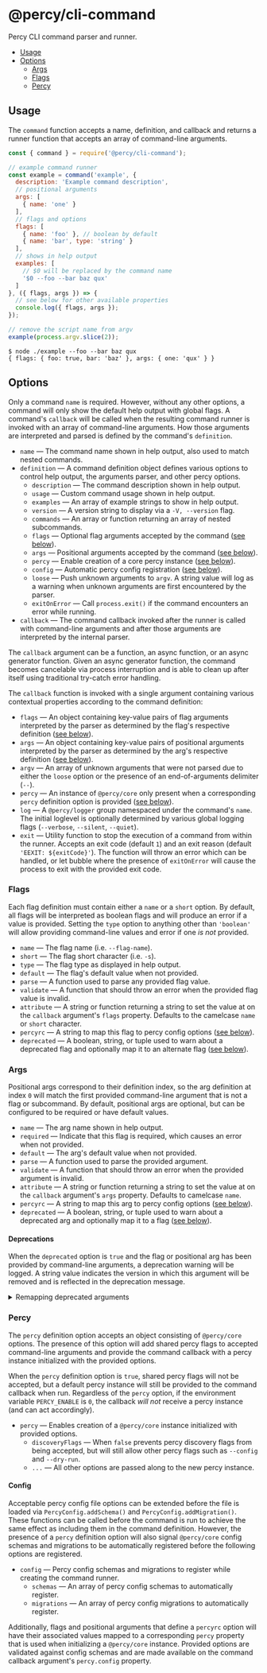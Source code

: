 # @percy/cli-command

Percy CLI command parser and runner.

- [Usage](#usage)
- [Options](#options)
  - [Args](#args)
  - [Flags](#flags)
  - [Percy](#percy)

## Usage

The `command` function accepts a name, definition, and callback and returns a runner function that
accepts an array of command-line arguments.

``` js
const { command } = require('@percy/cli-command');

// example command runner
const example = command('example', {
  description: 'Example command description',
  // positional arguments
  args: [
    { name: 'one' }
  ],
  // flags and options
  flags: [
    { name: 'foo' }, // boolean by default
    { name: 'bar', type: 'string' }
  ],
  // shows in help output
  examples: [
    // $0 will be replaced by the command name
    '$0 --foo --bar baz qux'
  ]
}, ({ flags, args }) => {
  // see below for other available properties
  console.log({ flags, args });
});

// remove the script name from argv
example(process.argv.slice(2));
```

``` shell
$ node ./example --foo --bar baz qux
{ flags: { foo: true, bar: 'baz' }, args: { one: 'qux' } }
```

## Options

Only a command `name` is required. However, without any other options, a command will only show the
default help output with global flags. A command's `callback` will be called when the resulting
command runner is invoked with an array of command-line arguments. How those arguments are
interpreted and parsed is defined by the command's `definition`.

- `name` — The command name shown in help output, also used to match nested commands.
- `definition` — A command definition object defines various options to control help output, the
  arguments parser, and other percy options.
  - `description` — The command description shown in help output.
  - `usage` — Custom command usage shown in help output.
  - `examples` — An array of example strings to show in help output.
  - `version` — A version string to display via a `-V, --version` flag.
  - `commands` — An array or function returning an array of nested subcommands.
  - `flags` — Optional flag arguments accepted by the command ([see below](#flags)).
  - `args` — Positional arguments accepted by the command ([see below](#args)).
  - `percy` — Enable creation of a core percy instance ([see below](#percy)).
  - `config` — Automatic percy config registration ([see below](#percy)).
  - `loose` — Push unknown arguments to `argv`. A string value will log as a warning when unknown
    arguments are first encountered by the parser.
  - `exitOnError` — Call `process.exit()` if the command encounters an error while running.
- `callback` — The command callback invoked after the runner is called with command-line arguments
  and after those arguments are interpreted by the internal parser.

The `callback` argument can be a function, an async function, or an async generator function. Given
an async generator function, the command becomes cancelable via process interruption and is able to
clean up after itself using traditional try-catch error handling.

The `callback` function is invoked with a single argument containing various contextual properties
according to the command definition:

- `flags` — An object containing key-value pairs of flag arguments interpreted by the parser as
  determined by the flag's respective definition ([see below](#flags)).
- `args` — An object containing key-value pairs of positional arguments interpreted by the parser as
  determined by the arg's respective definition ([see below](#args)).
- `argv` — An array of unknown arguments that were not parsed due to either the `loose` option or
  the presence of an end-of-arguments delimiter (`--`).
- `percy` — An instance of `@percy/core` only present when a corresponding `percy` definition option
  is provided ([see below](#percy)).
- `log` — A `@percy/logger` group namespaced under the command's `name`. The initial loglevel is
  optionally determined by various global logging flags (`--verbose`, `--silent`, `--quiet`).
- `exit` — Utility function to stop the execution of a command from within the runner. Accepts
  an exit code (default `1`) and an exit reason (default `'EEXIT: ${exitCode}'`). The function will
  throw an error which can be handled, or let bubble where the presence of `exitOnError` will cause
  the process to exit with the provided exit code.

### Flags

Each flag definition must contain either a `name` or a `short` option. By default, all flags will be
interpreted as boolean flags and will produce an error if a value is provided. Setting the `type`
option to anything other than `'boolean'` will allow providing command-line values and error if one
_is not_ provided.

- `name` — The flag name (i.e. `--flag-name`).
- `short` — The flag short character (i.e. `-s`).
- `type` — The flag type as displayed in help output.
- `default` — The flag's default value when not provided.
- `parse` — A function used to parse any provided flag value.
- `validate` — A function that should throw an error when the provided flag value is invalid.
- `attribute` — A string or function returning a string to set the value at on the `callback`
  argument's `flags` property. Defaults to the camelcase `name` or `short` character.
- `percyrc` — A string to map this flag to percy config options ([see below](#percy)).
- `deprecated` — A boolean, string, or tuple used to warn about a deprecated flag and optionally map
  it to an alternate flag ([see below](#deprecations)).

### Args

Positional args correspond to their definition index, so the arg definition at index `0` will match
the first provided command-line argument that is not a flag or subcommand. By default, positional
args are optional, but can be configured to be required or have default values.

- `name` — The arg name shown in help output.
- `required` — Indicate that this flag is required, which causes an error when not provided.
- `default` — The arg's default value when not provided.
- `parse` — A function used to parse the provided argument.
- `validate` — A function that should throw an error when the provided argument is invalid.
- `attribute` — A string or function returning a string to set the value at on the `callback`
  argument's `args` property. Defaults to camelcase `name`.
- `percyrc` — A string to map this arg to percy config options ([see below](#percy)).
- `deprecated` — A boolean, string, or tuple used to warn about a deprecated arg and optionally map
  it to a flag ([see below](#deprecations)).

#### Deprecations

When the `deprecated` option is `true` and the flag or positional arg has been provided by
command-line arguments, a deprecation warning will be logged. A string value indicates the version
in which this argument will be removed and is reflected in the deprecation message.

<details>
  <summary>Remapping deprecated arguments</summary><br>

When providing a tuple, the version is the first option of the tuple, while the second option can be
an alternate flag to use, or a recommendation message to display when the deprecation warning is
logged. Given an alternate flag, the value will be automatically mapped to the corresponding flag's
attribute name on the `callback` argument's `flags` property.

``` js
{ name: 'foo', deprecated: true }
// [percy] Warning: The '--foo' option will be removed in a future release.

{ name: 'foo', deprecated: 'v2.0.0' }
// [percy] Warning: The '--foo' option will be removed in v2.0.0.

{ name: 'foo', deprecated: ['v2.0.0', '--bar'] }
// [percy] Warning: The '--foo' option will be removed in v2.0.0. Use '--bar' instead.

{ name: 'foo', deprecated: ['v2.0.0', 'Use the config file option instead.'] }
// [percy] Warning: The '--foo' option will be removed in v2.0.0. Use the config file option instead.
```
</details>

### Percy

The `percy` definition option accepts an object consisting of `@percy/core` options. The presence of
this option will add shared percy flags to accepted command-line arguments and provide the command
callback with a percy instance initialized with the provided options.

When the `percy` definition option is `true`, shared percy flags will not be accepted, but a default
percy instance will still be provided to the command callback when run. Regardless of the `percy`
option, if the environment variable `PERCY_ENABLE` is `0`, the callback _will not_ receive a percy
instance (and can act accordingly).

- `percy` — Enables creation of a `@percy/core` instance initialized with provided options.
  - `discoveryFlags` — When `false` prevents percy discovery flags from being accepted, but will
    still allow other percy flags such as `--config` and `--dry-run`.
  - `...` — All other options are passed along to the new percy instance.

#### Config

Acceptable percy config file options can be extended before the file is loaded via
`PercyConfig.addSchema()` and `PercyConfig.addMigration()`. These functions can be called before the
command is run to achieve the same effect as including them in the command definition. However, the
presence of a `percy` definition option will also signal `@percy/core` config schemas and migrations
to be automatically registered before the following options are registered.

- `config` — Percy config schemas and migrations to register while creating the command runner.
  - `schemas` — An array of percy config schemas to automatically register.
  - `migrations` — An array of percy config migrations to automatically register.

Additionally, flags and positional arguments that define a `percyrc` option will have their
associated values mapped to a corresponding `percy` property that is used when initializing a
`@percy/core` instance. Provided options are validated against config schemas and are made available
on the command callback argument's `percy.config` property.
